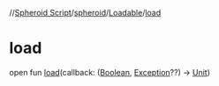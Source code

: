//[Spheroid Script](../../index.md)/[spheroid](../index.md)/[Loadable](index.md)/[load](load.md)



# load  
 
open fun [load](load.md)(callback: ([Boolean](../-boolean/index.md), [Exception](../-exception/index.md)??) -> [Unit](../-unit/index.md))  



